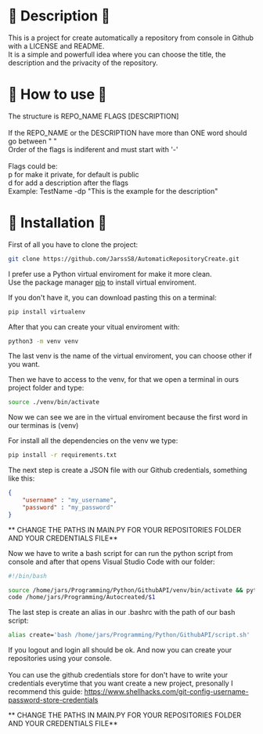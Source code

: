 # 📕 Description 📕
This is a project for create automatically a repository from console in Github with a LICENSE and README.<br/>
It is a simple and powerfull idea where you can choose the title, the description and the privacity of the repository.<br/>

# 📖 How to use 📖
The structure is REPO_NAME FLAGS [DESCRIPTION]<br/><br/>
If the REPO_NAME or the DESCRIPTION have more than ONE word should go between " "<br/>
Order of the flags is indiferent and must start with '-'<br/><br/>
Flags could be:<br/>
    p for make it private, for default is public<br/>
    d for add a description after the flags<br/>
Example: TestName -dp "This is the example for the description"<br/>

# 📂 Installation 📂

First of all you have to clone the project:<br/>
```bash
git clone https://github.com/JarssS8/AutomaticRepositoryCreate.git
```

I prefer use a Python virtual enviroment for make it more clean.<br/>
Use the package manager [pip](https://pip.pypa.io/en/stable/) to install virtual enviroment.<br/>

If you don't have it, you can download pasting this on a terminal:<br/>

```bash
pip install virtualenv
```

After that you can create your vitual enviroment with:<br/>
```bash
python3 -m venv venv
```
The last venv is the name of the virtual enviroment, you can choose other if you want.<br/>

Then we have to access to the venv, for that we open a terminal in ours project folder and type:<br/>
```bash
source ./venv/bin/activate
```
Now we can see we are in the virtual enviroment because the first word in our terminas is (venv)<br/>

For install all the dependencies on the venv we type:<br/>
```bash
pip install -r requirements.txt
```

The next step is create a JSON file with our Github credentials, something like this:<br/>
```json
{
    "username" : "my_username", 
    "password" : "my_password"
}
```
** CHANGE THE PATHS IN MAIN.PY FOR YOUR REPOSITORIES FOLDER AND YOUR CREDENTIALS FILE**<br/>

Now we have to write a bash script for can run the python script from console and after that opens Visual Studio Code with our folder:<br/>
```bash
#!/bin/bash

source /home/jars/Programming/Python/GithubAPI/venv/bin/activate && python3 /home/jars/Programming/Python/GithubAPI/main.py $@ && deactivate
code /home/jars/Programming/Autocreated/$1
```

The last step is create an alias in our .bashrc with the path of our bash script:<br/>
```bash
alias create='bash /home/jars/Programming/Python/GithubAPI/script.sh'
```
If you logout and login all should be ok. And now you can create your repositories using your console.<br/><br/>
You can use the github credentials store for don't have to write your credentials everytime that you want create a new project, presonally I recommend this guide: https://www.shellhacks.com/git-config-username-password-store-credentials<br/>


** CHANGE THE PATHS IN MAIN.PY FOR YOUR REPOSITORIES FOLDER AND YOUR CREDENTIALS FILE**
